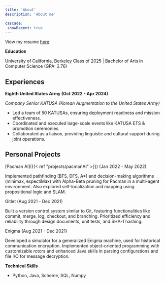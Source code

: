 ```yaml
---
title: 'About'
description: 'About me'

cascade:
 showRecent: true
---
```


View my resume <a class="button primary big" href="/Christopher_Lee_Resume.pdf" download="Christopher_Lee_Resume.pdf" target="_blank" >here</a>.

**Education**

University of California, Berkeley
Class of 2025 | Bachelor of Arts in Computer Science (GPA: 3.76)

## Experiences

**Eighth United States Army (Oct 2022 - Apr 2024)**

_Company Senior KATUSA (Korean Augmentation to the United States Army)_

- Led a team of 50 KATUSAs, ensuring deployment readiness and mission effectiveness.
- Coordinated and executed large-scale events like KATUSA ETS & promotion ceremonies.
- Collaborated as a liaison, providing linguistic and cultural support during joint operations.

## Personal Projects

[Pacman AI]({{< ref "projects/pacmanAI" >}}) (Jan 2022 - May 2022)

Implemented pathfinding (BFS, DFS, A\*) and decision-making algorithms (minimax, expectiMax) with Alpha-Beta pruning for Pacman in a multi-agent environment. Also explored self-localization and mapping using propositional logic and SLAM.

Gitlet (Aug 2021 - Dec 2021)

Built a version control system similar to Git, featuring functionalities like commit, merge, log, checkout, and branching. Prioritized efficiency and reliability through design documents, unit tests, and SHA-1 hashing.

Enigma (Aug 2021 - Dec 2021)

Developed a simulator for a generalized Enigma machine, used for historical communication encryption. Implemented object-oriented programming with customizable rotors and enhanced Java skills in parsing configurations and file I/O for message decryption.

**Technical Skills**

- Python, Java, Scheme, SQL, Numpy
